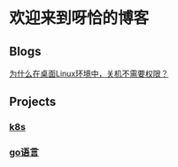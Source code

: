 # 欢迎来到呀恰的博客

## Blogs

[为什么在桌面Linux环境中，关机不需要权限？](./blogs/poweroff_permission.md)

## Projects

### [k8s](./k8s/index.md)

### [go语言](./go/index.md)
